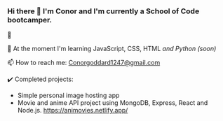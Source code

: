 ### Hi there 👋 I'm Conor and I'm currently a School of Code bootcamper.
🔭 

🌱 At the moment I'm learning JavaScript, CSS, HTML *and Python (soon)*

📫 How to reach me: Conorgoddard1247@gmail.com


✔️ Completed projects: 
- Simple personal image hosting app
- Movie and anime API project using MongoDB, Express, React and Node.js. https://animovies.netlify.app/
<!--
**ConorG1247/ConorG1247** is a ✨ _special_ ✨ repository because its `README.md` (this file) appears on your GitHub profile.

Here are some ideas to get you started:

- 🔭 I’m currently working on ...
- 🌱 I’m currently learning ...
- 👯 I’m looking to collaborate on ...
- 🤔 I’m looking for help with ...
- 💬 Ask me about ...
- 📫 How to reach me: ...
- 😄 Pronouns: ...
- ⚡ Fun fact: ...
-->
